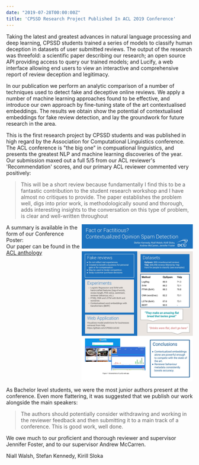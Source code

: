 ```yaml
---
date: "2019-07-28T00:00:00Z"
title: 'CPSSD Research Project Published In ACL 2019 Conference'
---
```


Taking the latest and greatest advances in natural language processing and deep learning, CPSSD students trained a series of models to classify human deception in datasets of user submitted reviews. The output of the research was threefold: a scientific paper describing our research; an open source API providing access to query our trained models; and Lucify, a web interface allowing end users to view an interactive and comprehensive report of review deception and legitimacy.

In our publication we perform an analytic comparison of a number of techniques used to detect fake and deceptive online reviews. We apply a number of machine learning approaches found to be effective, and introduce our own approach by fine-tuning state of the art contextualised embeddings. The results we obtain show the potential of contextualised embeddings for fake review detection, and lay the groundwork for future research in the area.

This is the first research project by CPSSD students and was published in high regard by the Association for Computational Linguistics conference. The ACL conference is "the big one" in compuational linguistics, and presents the greatest NLP and machine learning discoveries of the year. Our submission maxed out a full 5/5 from our ACL reviewer's 'Recommendation' scores, and our primary ACL reviewer commented very positively:

> This will be a short review because fundamentally I find this to be a fantastic contribution to the student research workshop and I have almost no critiques to provide. The paper establishes the problem well, digs into prior work, is methodologically sound and thorough, adds interesting insights to the conversation on this type of problem, is clear and well-written throughout

<div style="display:flex">
  <span style="flex:auto">
  A summary is available in the form of our Conference Poster:
  <br>
  Our paper can be found in the <a href="https://www.aclweb.org/anthology/P19-2048/">ACL anthology</a>
  </span>
  <img src="/img/lucas_conference_poster.jpg" alt="conference poster" width="300" style="flex:auto">
</div>

As Bachelor level students, we were the most junior authors present at the conference. Even more flattering, it was suggested that we publish our work alongside the main speakers:

> The authors should potentially consider withdrawing and working in the reviewer feedback and then submitting it to a main track of a conference. This is good work, well done.

We owe much to our proficient and thorough reviewer and supervisor Jennifer Foster, and to our supervisor Andrew McCarren.

Niall Walsh, Stefan Kennedy, Kirill Sloka
